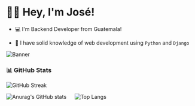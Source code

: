 
# 👋🏻 Hey, I'm José!

- 💻 I'm Backend Developer from Guatemala!

- 🐍 I have solid knowledge of web development using `Python` and `Django`

![Banner](https://github.com/user-attachments/assets/c58bb791-0b54-4fd3-b051-706099232ac6)



### 📊 GitHub Stats

![GitHub Streak](https://github-readme-streak-stats.herokuapp.com?user=BrayanTM&theme=prussian)

![Anurag's GitHub stats](https://github-readme-stats.vercel.app/api?username=BrayanTM&show_icons=true&theme=prussian) &emsp; ![Top Langs](https://github-readme-stats.vercel.app/api/top-langs/?username=BrayanTM&layout=compact&theme=prussian)

